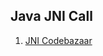 ## Java JNI Call 
1. [JNI Codebazaar](http://codebazaar.blogspot.com/2010/08/package-codebazaar.html)
